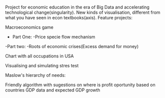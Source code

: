 
Project for economic education in the era of Big Data and accelerating technological change(singularity). New kinds of visualisation, different from what you have seen in econ textbooks(axis).
Feature projects:

Macroeconomics game
- Part One:
    -Price specie flow mechanism

-Part two:
    -Roots of economic crises(Excess demand for money)

Chart with all occupations in USA

Visualising and simulating stres test


Maslow's hierarchy of needs:

Friendly algorithm with sugestions on where is profit oportunity based on countries GDP data and expected GDP growth


